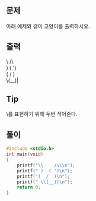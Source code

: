 ## 문제

아래 예제와 같이 고양이를 출력하시오.

## 출력

\\    /\\    
)  ( ')  
(  /  )  
\\(__)|    

## Tip

\를 표현하기 위해 두번 적어준다.

## 풀이
```c
#include <stdio.h>
int main(void)
{
	printf("\\    /\\\n");
	printf(" )  ( ')\n");
	printf("(  /  )\n");
	printf(" \\(__)|\n");
	return 0;
}
```